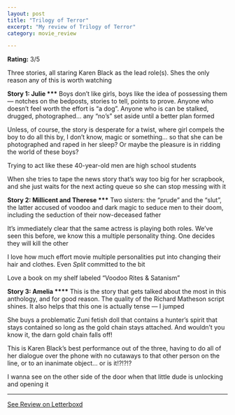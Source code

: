 ```yaml
---
layout: post
title: "Trilogy of Terror"
excerpt: "My review of Trilogy of Terror"
category: movie_review

---
```


**Rating:** 3/5

Three stories, all staring Karen Black as the lead role(s). Shes the only reason any of this is worth watching

<b>Story 1: Julie ***</b>
Boys don’t like girls, boys like the idea of possessing them — notches on the bedposts, stories to tell, points to prove. Anyone who doesn’t feel worth the effort is “a dog”. Anyone who is can be stalked, drugged, photographed… any “no’s” set aside until a better plan formed

Unless, of course, the story is desperate for a twist, where girl compels the boy to do all this by, I don’t know, magic or something… so that she can be photographed and raped in her sleep? Or maybe the pleasure is in ridding the world of these boys?

Trying to act like these 40-year-old men are high school students

When she tries to tape the news story that’s way too big for her scrapbook, and she just waits for the next acting queue so she can stop messing with it

<b>Story 2: Millicent and Therese ***</b>
Two sisters: the “prude” and the “slut”, the latter accused of voodoo and dark magic to seduce men to their doom, including the seduction of their now-deceased father

It’s immediately clear that the same actress is playing both roles. We’ve seen this before, we know this a multiple personality thing. One decides they will kill the other

I love how much effort movie multiple personalities put into changing their hair and clothes. Even <i>Split</i> committed to the bit

Love a book on my shelf labeled “Voodoo Rites & Satanism”

<b>Story 3: Amelia ****</b>
This is the story that gets talked about the most in this anthology, and for good reason. The quality of the Richard Matheson script shines. It also helps that this one is actually tense — I jumped

She buys a problematic Zuni fetish doll that contains a hunter’s spirit that stays contained so long as the gold chain stays attached. And wouldn’t you know it, the darn gold chain falls off!

This is Karen Black’s best performance out of the three, having to do all of her dialogue over the phone with no cutaways to that other person on the line, or to an inanimate object… or is it!?!?!?

I wanna see on the other side of the door when that little dude is unlocking and opening it

<hr>

[See Review on Letterboxd](https://boxd.it/410V0N)
